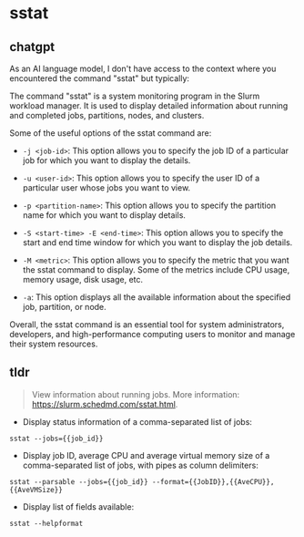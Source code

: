 # sstat 
## chatgpt 
As an AI language model, I don't have access to the context where you encountered the command "sstat" but typically: 

The command "sstat" is a system monitoring program in the Slurm workload manager. It is used to display detailed information about running and completed jobs, partitions, nodes, and clusters.

Some of the useful options of the sstat command are:

- `-j <job-id>`: This option allows you to specify the job ID of a particular job for which you want to display the details.

- `-u <user-id>`: This option allows you to specify the user ID of a particular user whose jobs you want to view.

- `-p <partition-name>`: This option allows you to specify the partition name for which you want to display details.

- `-S <start-time> -E <end-time>`: This option allows you to specify the start and end time window for which you want to display the job details.

- `-M <metric>`: This option allows you to specify the metric that you want the sstat command to display. Some of the metrics include CPU usage, memory usage, disk usage, etc.

- `-a`: This option displays all the available information about the specified job, partition, or node.

Overall, the sstat command is an essential tool for system administrators, developers, and high-performance computing users to monitor and manage their system resources. 

## tldr 
 
> View information about running jobs.
> More information: <https://slurm.schedmd.com/sstat.html>.

- Display status information of a comma-separated list of jobs:

`sstat --jobs={{job_id}}`

- Display job ID, average CPU and average virtual memory size of a comma-separated list of jobs, with pipes as column delimiters:

`sstat --parsable --jobs={{job_id}} --format={{JobID}},{{AveCPU}},{{AveVMSize}}`

- Display list of fields available:

`sstat --helpformat`
